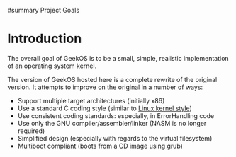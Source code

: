 ﻿#summary Project Goals

# Introduction #

The overall goal of GeekOS is to be a small, simple, realistic
implementation of an operating system kernel.

The version of GeekOS hosted here is a complete rewrite of
the original version.  It attempts to improve on the
original in a number of ways:

  * Support multiple target architectures (initially x86)
  * Use a standard C coding style (similar to [Linux kernel style](http://lxr.linux.no/linux/Documentation/CodingStyle))
  * Use consistent coding standards: especially, in ErrorHandling code
  * Use only the GNU compiler/assembler/linker (NASM is no longer required)
  * Simplified design (especially with regards to the virtual filesystem)
  * Multiboot compliant (boots from a CD image using grub)